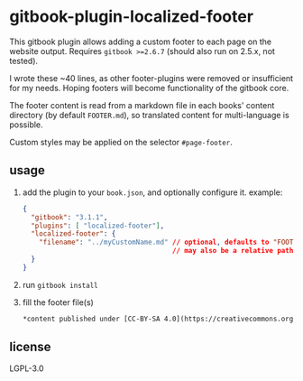 # gitbook-plugin-localized-footer

This gitbook plugin allows adding a custom footer to each page on the website output.
Requires `gitbook >=2.6.7` (should also run on 2.5.x, not tested).

I wrote these ~40 lines, as other footer-plugins were removed or insufficient for my needs.
Hoping footers will become functionality of the gitbook core.

The footer content is read from a markdown file in each books' content directory (by default `FOOTER.md`), so translated content for multi-language is possible.

Custom styles may be applied on the selector `#page-footer`.

## usage

1. add the plugin to your `book.json`, and optionally configure it. example:

    ```json
    {
      "gitbook": "3.1.1",
      "plugins": [ "localized-footer"],
      "localized-footer": {
        "filename": "../myCustomName.md" // optional, defaults to "FOOTER.md"
                                         // may also be a relative path to the book root
      }
    }
    ```

2. run `gitbook install`

3. fill the footer file(s)

    ```md
    *content published under [CC-BY-SA 4.0](https://creativecommons.org/licenses/by-sa/4.0/)*
    ```
    
## license

LGPL-3.0